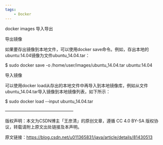 ```yaml
---
tags:
    - Docker
---
```


docker images 导入导出

导出镜像

如果要存出镜像到本地文件，可以使用docker save命令。例如，存出本地的ubuntu:14.04镜像为文件ubuntu_14.04.tar：

$ sudo docker save -o /home/user/images/ubuntu_14.04.tar ubuntu:14.04



导入镜像

可以使用docker load从存出的本地文件中再导入到本地镜像库，例如从文件ubuntu_14.04.tar导入镜像到本地镜像列表，如下所示：

$ sudo docker load --input ubuntu_14.04.tar

————————————————

版权声明：本文为CSDN博主「王彦清」的原创文章，遵循 CC 4.0 BY-SA 版权协议，转载请附上原文出处链接及本声明。

原文链接：https://blog.csdn.net/u011365831/java/article/details/81430513

